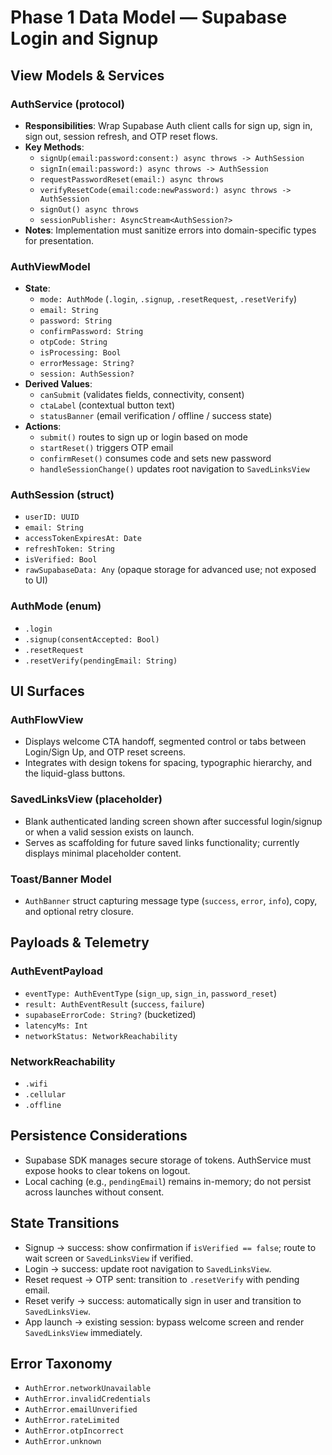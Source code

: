# Phase 1 Data Model — Supabase Login and Signup

## View Models & Services

### AuthService (protocol)
- **Responsibilities**: Wrap Supabase Auth client calls for sign up, sign in, sign out, session refresh, and OTP reset flows.
- **Key Methods**:
  - `signUp(email:password:consent:) async throws -> AuthSession`
  - `signIn(email:password:) async throws -> AuthSession`
  - `requestPasswordReset(email:) async throws`
  - `verifyResetCode(email:code:newPassword:) async throws -> AuthSession`
  - `signOut() async throws`
  - `sessionPublisher: AsyncStream<AuthSession?>`
- **Notes**: Implementation must sanitize errors into domain-specific types for presentation.

### AuthViewModel
- **State**:
  - `mode: AuthMode` (`.login`, `.signup`, `.resetRequest`, `.resetVerify`)
  - `email: String`
  - `password: String`
  - `confirmPassword: String`
  - `otpCode: String`
  - `isProcessing: Bool`
  - `errorMessage: String?`
  - `session: AuthSession?`
- **Derived Values**:
  - `canSubmit` (validates fields, connectivity, consent)
  - `ctaLabel` (contextual button text)
  - `statusBanner` (email verification / offline / success state)
- **Actions**:
  - `submit()` routes to sign up or login based on mode
  - `startReset()` triggers OTP email
  - `confirmReset()` consumes code and sets new password
  - `handleSessionChange()` updates root navigation to `SavedLinksView`

### AuthSession (struct)
- `userID: UUID`
- `email: String`
- `accessTokenExpiresAt: Date`
- `refreshToken: String`
- `isVerified: Bool`
- `rawSupabaseData: Any` (opaque storage for advanced use; not exposed to UI)

### AuthMode (enum)
- `.login`
- `.signup(consentAccepted: Bool)`
- `.resetRequest`
- `.resetVerify(pendingEmail: String)`

## UI Surfaces

### AuthFlowView
- Displays welcome CTA handoff, segmented control or tabs between Login/Sign Up, and OTP reset screens.
- Integrates with design tokens for spacing, typographic hierarchy, and the liquid-glass buttons.

### SavedLinksView (placeholder)
- Blank authenticated landing screen shown after successful login/signup or when a valid session exists on launch.
- Serves as scaffolding for future saved links functionality; currently displays minimal placeholder content.

### Toast/Banner Model
- `AuthBanner` struct capturing message type (`success`, `error`, `info`), copy, and optional retry closure.

## Payloads & Telemetry

### AuthEventPayload
- `eventType: AuthEventType` (`sign_up`, `sign_in`, `password_reset`)
- `result: AuthEventResult` (`success`, `failure`)
- `supabaseErrorCode: String?` (bucketized)
- `latencyMs: Int`
- `networkStatus: NetworkReachability`

### NetworkReachability
- `.wifi`
- `.cellular`
- `.offline`

## Persistence Considerations
- Supabase SDK manages secure storage of tokens. AuthService must expose hooks to clear tokens on logout.
- Local caching (e.g., `pendingEmail`) remains in-memory; do not persist across launches without consent.

## State Transitions
- Signup → success: show confirmation if `isVerified == false`; route to wait screen or `SavedLinksView` if verified.
- Login → success: update root navigation to `SavedLinksView`.
- Reset request → OTP sent: transition to `.resetVerify` with pending email.
- Reset verify → success: automatically sign in user and transition to `SavedLinksView`.
- App launch → existing session: bypass welcome screen and render `SavedLinksView` immediately.

## Error Taxonomy
- `AuthError.networkUnavailable`
- `AuthError.invalidCredentials`
- `AuthError.emailUnverified`
- `AuthError.rateLimited`
- `AuthError.otpIncorrect`
- `AuthError.unknown`
